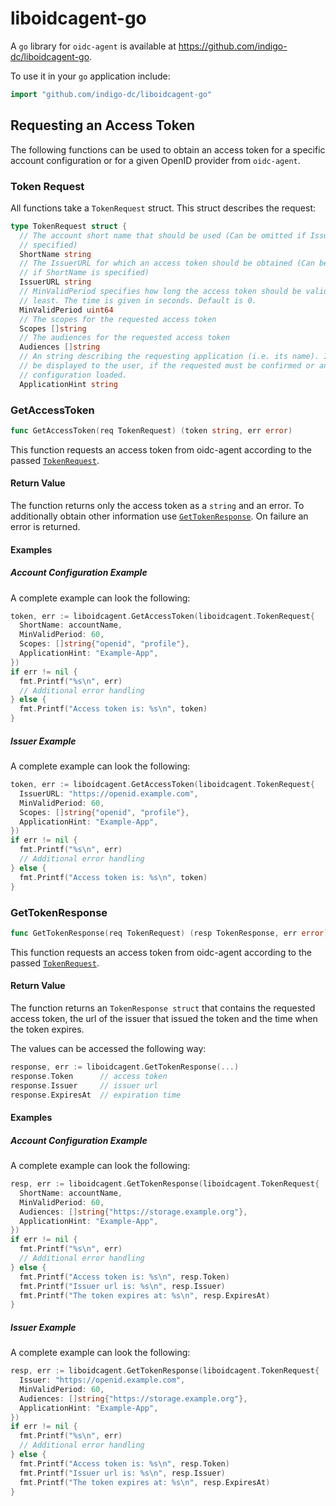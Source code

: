 # liboidcagent-go
A `go` library for `oidc-agent` is available at
https://github.com/indigo-dc/liboidcagent-go.

To use it in your `go` application include:
```go
import "github.com/indigo-dc/liboidcagent-go"
```


## Requesting an Access Token
The following functions can be used to obtain an access token for a specific
account configuration or for a given OpenID provider from `oidc-agent`.

### Token Request
All functions take a `TokenRequest` struct. This struct describes the request:
```go
type TokenRequest struct {
  // The account short name that should be used (Can be omitted if IssuerURL is
  // specified)
  ShortName string
  // The IssuerURL for which an access token should be obtained (Can be omitted
  // if ShortName is specified)
  IssuerURL string
  // MinValidPeriod specifies how long the access token should be valid at
  // least. The time is given in seconds. Default is 0.
  MinValidPeriod uint64
  // The scopes for the requested access token
  Scopes []string
  // The audiences for the requested access token
  Audiences []string
  // An string describing the requesting application (i.e. its name). It might
  // be displayed to the user, if the requested must be confirmed or an account
  // configuration loaded.
  ApplicationHint string
```

### GetAccessToken
```go
func GetAccessToken(req TokenRequest) (token string, err error)
```
This function requests an access token from oidc-agent according to the passed
[`TokenRequest`](#token-request).

#### Return Value
The function returns only the access token as a `string` and an error. To additionally obtain other
information use [`GetTokenResponse`](#gettokenresponse).
On failure an error is returned.

#### Examples
##### Account Configuration Example
A complete example can look the following:
```go
token, err := liboidcagent.GetAccessToken(liboidcagent.TokenRequest{
  ShortName: accountName,
  MinValidPeriod: 60,
  Scopes: []string{"openid", "profile"},
  ApplicationHint: "Example-App",
})
if err != nil {
  fmt.Printf("%s\n", err)
  // Additional error handling
} else {
  fmt.Printf("Access token is: %s\n", token)
}
```

##### Issuer Example
A complete example can look the following:
```go
token, err := liboidcagent.GetAccessToken(liboidcagent.TokenRequest{
  IssuerURL: "https://openid.example.com",
  MinValidPeriod: 60,
  Scopes: []string{"openid", "profile"},
  ApplicationHint: "Example-App",
})
if err != nil {
  fmt.Printf("%s\n", err)
  // Additional error handling
} else {
  fmt.Printf("Access token is: %s\n", token)
}
```


### GetTokenResponse
```go
func GetTokenResponse(req TokenRequest) (resp TokenResponse, err error)
```
This function requests an access token from oidc-agent according to the passed
[`TokenRequest`](#token-request).

#### Return Value
The function returns an `TokenResponse struct` that contains the requested
access token, the url of the issuer that issued the token and the time when the
token expires.

The values can be accessed the following way:
```go
response, err := liboidcagent.GetTokenResponse(...)
response.Token      // access token
response.Issuer     // issuer url
response.ExpiresAt  // expiration time
```

#### Examples
##### Account Configuration Example
A complete example can look the following:
```go
resp, err := liboidcagent.GetTokenResponse(liboidcagent.TokenRequest{
  ShortName: accountName,
  MinValidPeriod: 60,
  Audiences: []string{"https://storage.example.org"},
  ApplicationHint: "Example-App",
})
if err != nil {
  fmt.Printf("%s\n", err)
  // Additional error handling
} else {
  fmt.Printf("Access token is: %s\n", resp.Token)
  fmt.Printf("Issuer url is: %s\n", resp.Issuer)
  fmt.Printf("The token expires at: %s\n", resp.ExpiresAt)
}
```

##### Issuer Example
A complete example can look the following:
```go
resp, err := liboidcagent.GetTokenResponse(liboidcagent.TokenRequest{
  Issuer: "https://openid.example.com",
  MinValidPeriod: 60,
  Audiences: []string{"https://storage.example.org"},
  ApplicationHint: "Example-App",
})
if err != nil {
  fmt.Printf("%s\n", err)
  // Additional error handling
} else {
  fmt.Printf("Access token is: %s\n", resp.Token)
  fmt.Printf("Issuer url is: %s\n", resp.Issuer)
  fmt.Printf("The token expires at: %s\n", resp.ExpiresAt)
}
```


